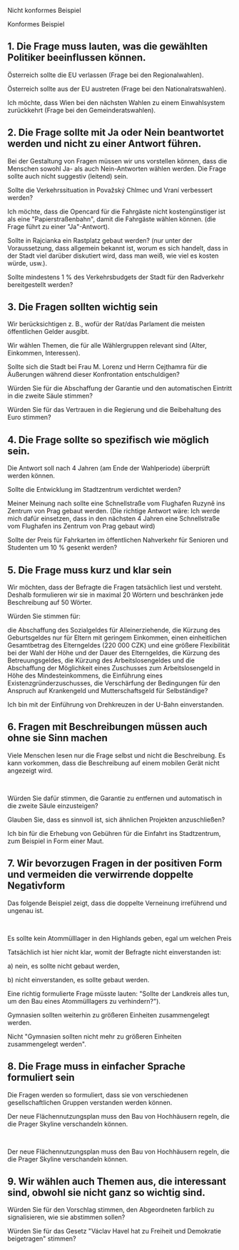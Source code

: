 <script setup>
import IconBadge from '@/components/design-system/icons/IconBadge.vue'
import StackComponent from '@/components/design-system/layout/StackComponent.vue';

import {
  vkiLogoInFavour,
  vkiLogoAgainst,
} from '@/components/design-system/icons';
import { useI18n } from 'vue-i18n';

const { t, locale } = useI18n();
</script>

<StackComponent spacing="extra-small">

<IconBadge :icon="vkiLogoAgainst" :background-color="'white'" :color="'rgb(var(--color-secondary-fg))'" /> Nicht konformes Beispiel

<IconBadge :icon="vkiLogoInFavour" :background-color="'white'" :color="'rgb(var(--color-primary-fg))'" /> Konformes Beispiel

</StackComponent>

## 1. Die Frage muss lauten, was die gewählten Politiker beeinflussen können.

<StackComponent spacing="extra-small">

<IconBadge :icon="vkiLogoAgainst" :background-color="'white'" :color="'rgb(var(--color-secondary-fg))'" /> Österreich sollte die EU verlassen (Frage bei den Regionalwahlen).

<IconBadge :icon="vkiLogoInFavour" :background-color="'white'" :color="'rgb(var(--color-primary-fg))'" /> Österreich sollte aus der EU austreten (Frage bei den Nationalratswahlen).

<IconBadge :icon="vkiLogoInFavour" :background-color="'white'" :color="'rgb(var(--color-primary-fg))'" /> Ich möchte, dass Wien bei den nächsten Wahlen zu einem Einwahlsystem zurückkehrt (Frage bei den Gemeinderatswahlen).

</StackComponent>

## 2. Die Frage sollte mit Ja oder Nein beantwortet werden und nicht zu einer Antwort führen.

Bei der Gestaltung von Fragen müssen wir uns vorstellen können, dass die Menschen sowohl Ja- als auch Nein-Antworten wählen werden. Die Frage sollte auch nicht suggestiv (leitend) sein.

<StackComponent spacing="extra-small">

<IconBadge :icon="vkiLogoAgainst" :background-color="'white'" :color="'rgb(var(--color-secondary-fg))'" /> Sollte die Verkehrssituation in Považský Chlmec und Vraní verbessert werden?

<IconBadge :icon="vkiLogoAgainst" :background-color="'white'" :color="'rgb(var(--color-secondary-fg))'" /> Ich möchte, dass die Opencard für die Fahrgäste nicht kostengünstiger ist als eine "Papierstraßenbahn", damit die Fahrgäste wählen können. (die Frage führt zu einer "Ja"-Antwort).

<IconBadge :icon="vkiLogoInFavour" :background-color="'white'" :color="'rgb(var(--color-primary-fg))'" /> Sollte in Rajcianka ein Rastplatz gebaut werden? (nur unter der Voraussetzung, dass allgemein bekannt ist, worum es sich handelt, dass in der Stadt viel darüber diskutiert wird, dass man weiß, wie viel es kosten würde, usw.).

<IconBadge :icon="vkiLogoInFavour" :background-color="'white'" :color="'rgb(var(--color-primary-fg))'" /> Sollte mindestens 1 % des Verkehrsbudgets der Stadt für den Radverkehr bereitgestellt werden?

</StackComponent>

## 3. Die Fragen sollten wichtig sein

Wir berücksichtigen z. B., wofür der Rat/das Parlament die meisten öffentlichen Gelder ausgibt.

Wir wählen Themen, die für alle Wählergruppen relevant sind (Alter, Einkommen, Interessen).

<StackComponent spacing="extra-small">

<IconBadge :icon="vkiLogoAgainst" :background-color="'white'" :color="'rgb(var(--color-secondary-fg))'" /> Sollte sich die Stadt bei Frau M. Lorenz und Herrn Cejthamra für die Äußerungen während dieser Konfrontation entschuldigen?

<IconBadge :icon="vkiLogoInFavour" :background-color="'white'" :color="'rgb(var(--color-primary-fg))'" /> Würden Sie für die Abschaffung der Garantie und den automatischen Eintritt in die zweite Säule stimmen?

<IconBadge :icon="vkiLogoInFavour" :background-color="'white'" :color="'rgb(var(--color-primary-fg))'" /> Würden Sie für das Vertrauen in die Regierung und die Beibehaltung des Euro stimmen?

</StackComponent>

## 4. Die Frage sollte so spezifisch wie möglich sein.

Die Antwort soll nach 4 Jahren (am Ende der Wahlperiode) überprüft werden können.

<StackComponent spacing="extra-small">

<IconBadge :icon="vkiLogoAgainst" :background-color="'white'" :color="'rgb(var(--color-secondary-fg))'" /> Sollte die Entwicklung im Stadtzentrum verdichtet werden?

<IconBadge :icon="vkiLogoAgainst" :background-color="'white'" :color="'rgb(var(--color-secondary-fg))'" /> Meiner Meinung nach sollte eine Schnellstraße vom Flughafen Ruzyně ins Zentrum von Prag gebaut werden. (Die richtige Antwort wäre: Ich werde mich dafür einsetzen, dass in den nächsten 4 Jahren eine Schnellstraße vom Flughafen ins Zentrum von Prag gebaut wird)

<IconBadge :icon="vkiLogoInFavour" :background-color="'white'" :color="'rgb(var(--color-primary-fg))'" /> Sollte der Preis für Fahrkarten im öffentlichen Nahverkehr für Senioren und Studenten um 10 % gesenkt werden?

</StackComponent>

## 5. Die Frage muss kurz und klar sein

Wir möchten, dass der Befragte die Fragen tatsächlich liest und versteht. Deshalb formulieren wir sie in maximal 20 Wörtern und beschränken jede Beschreibung auf 50 Wörter.

<StackComponent spacing="extra-small">

<IconBadge :icon="vkiLogoAgainst" :background-color="'white'" :color="'rgb(var(--color-secondary-fg))'" /> Würden Sie stimmen für:

die Abschaffung des Sozialgeldes für Alleinerziehende, die Kürzung des Geburtsgeldes nur für Eltern mit geringem Einkommen, einen einheitlichen Gesamtbetrag des Elterngeldes (220 000 CZK) und eine größere Flexibilität bei der Wahl der Höhe und der Dauer des Elterngeldes, die Kürzung des Betreuungsgeldes, die Kürzung des Arbeitslosengeldes und die Abschaffung der Möglichkeit eines Zuschusses zum Arbeitslosengeld in Höhe des Mindesteinkommens, die Einführung eines Existenzgründerzuschusses, die Verschärfung der Bedingungen für den Anspruch auf Krankengeld und Mutterschaftsgeld für Selbständige?

<IconBadge :icon="vkiLogoInFavour" :background-color="'white'" :color="'rgb(var(--color-primary-fg))'" /> Ich bin mit der Einführung von Drehkreuzen in der U-Bahn einverstanden.

</StackComponent>

## 6. Fragen mit Beschreibungen müssen auch ohne sie Sinn machen

Viele Menschen lesen nur die Frage selbst und nicht die Beschreibung. Es kann vorkommen, dass die Beschreibung auf einem mobilen Gerät nicht angezeigt wird.

<br />

<StackComponent spacing="extra-small">

<IconBadge :icon="vkiLogoAgainst" :background-color="'white'" :color="'rgb(var(--color-secondary-fg))'" /> Würden Sie dafür stimmen, die Garantie zu entfernen und automatisch in die zweite Säule einzusteigen?

<IconBadge :icon="vkiLogoAgainst" :background-color="'white'" :color="'rgb(var(--color-secondary-fg))'" /> Glauben Sie, dass es sinnvoll ist, sich ähnlichen Projekten anzuschließen?

<IconBadge :icon="vkiLogoInFavour" :background-color="'white'" :color="'rgb(var(--color-primary-fg))'" /> Ich bin für die Erhebung von Gebühren für die Einfahrt ins Stadtzentrum, zum Beispiel in Form einer Maut.

</StackComponent>

## 7. Wir bevorzugen Fragen in der positiven Form und vermeiden die verwirrende doppelte Negativform

Das folgende Beispiel zeigt, dass die doppelte Verneinung irreführend und ungenau ist.

<br />

<IconBadge :icon="vkiLogoAgainst" :background-color="'white'" :color="'rgb(var(--color-secondary-fg))'" /> Es sollte kein Atommülllager in den Highlands geben, egal um welchen Preis

Tatsächlich ist hier nicht klar, womit der Befragte nicht einverstanden ist:

a) nein, es sollte nicht gebaut werden,

b) nicht einverstanden, es sollte gebaut werden.

Eine richtig formulierte Frage müsste lauten: "Sollte der Landkreis alles tun, um den Bau eines Atommülllagers zu verhindern?").

<IconBadge :icon="vkiLogoInFavour" :background-color="'white'" :color="'rgb(var(--color-primary-fg))'" /> Gymnasien sollten weiterhin zu größeren Einheiten zusammengelegt werden.

Nicht "Gymnasien sollten nicht mehr zu größeren Einheiten zusammengelegt werden".

## 8. Die Frage muss in einfacher Sprache formuliert sein

<IconBadge :icon="vkiLogoAgainst" :background-color="'white'" :color="'rgb(var(--color-secondary-fg))'" /> Die Fragen werden so formuliert, dass sie von verschiedenen gesellschaftlichen Gruppen verstanden werden können.

<IconBadge :icon="vkiLogoInFavour" :background-color="'white'" :color="'rgb(var(--color-primary-fg))'" /> Der neue Flächennutzungsplan muss den Bau von Hochhäusern regeln, die die Prager Skyline verschandeln können.

<br />

<IconBadge :icon="vkiLogoInFavour" :background-color="'white'" :color="'rgb(var(--color-primary-fg))'" /> Der neue Flächennutzungsplan muss den Bau von Hochhäusern regeln, die die Prager Skyline verschandeln können.

## 9. Wir wählen auch Themen aus, die interessant sind, obwohl sie nicht ganz so wichtig sind.

<StackComponent spacing="extra-small">

<IconBadge :icon="vkiLogoInFavour" :background-color="'white'" :color="'rgb(var(--color-primary-fg))'" /> Würden Sie für den Vorschlag stimmen, den Abgeordneten farblich zu signalisieren, wie sie abstimmen sollen?

<IconBadge :icon="vkiLogoInFavour" :background-color="'white'" :color="'rgb(var(--color-primary-fg))'" /> Würden Sie für das Gesetz "Václav Havel hat zu Freiheit und Demokratie beigetragen" stimmen?

</StackComponent>
